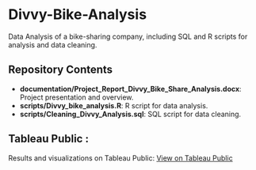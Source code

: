 # Divvy-Bike-Analysis
Data Analysis of a bike-sharing company, including SQL and R scripts for analysis and data cleaning.

## Repository Contents

- **documentation/Project_Report_Divvy_Bike_Share_Analysis.docx**: Project presentation and overview.
- **scripts/Divvy_bike_analysis.R**: R script for data analysis.
- **scripts/Cleaning_Divvy_Analysis.sql**: SQL script for data cleaning.

## Tableau Public :

Results and visualizations on Tableau Public: [View on Tableau Public](https://public.tableau.com/app/profile/ambre.b.gu./viz/DIVVYDATAANALYSIS/DIVVYBIKEUSERS)
